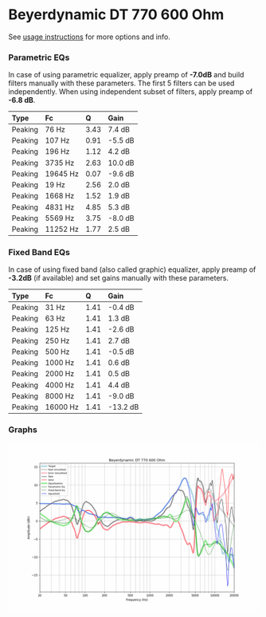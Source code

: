 # Beyerdynamic DT 770 600 Ohm
See [usage instructions](https://github.com/jaakkopasanen/AutoEq#usage) for more options and info.

### Parametric EQs
In case of using parametric equalizer, apply preamp of **-7.0dB** and build filters manually
with these parameters. The first 5 filters can be used independently.
When using independent subset of filters, apply preamp of **-6.8 dB**.

| Type    | Fc       |    Q | Gain    |
|:--------|:---------|:-----|:--------|
| Peaking | 76 Hz    | 3.43 | 7.4 dB  |
| Peaking | 107 Hz   | 0.91 | -5.5 dB |
| Peaking | 196 Hz   | 1.12 | 4.2 dB  |
| Peaking | 3735 Hz  | 2.63 | 10.0 dB |
| Peaking | 19645 Hz | 0.07 | -9.6 dB |
| Peaking | 19 Hz    | 2.56 | 2.0 dB  |
| Peaking | 1668 Hz  | 1.52 | 1.9 dB  |
| Peaking | 4831 Hz  | 4.85 | 5.3 dB  |
| Peaking | 5569 Hz  | 3.75 | -8.0 dB |
| Peaking | 11252 Hz | 1.77 | 2.5 dB  |

### Fixed Band EQs
In case of using fixed band (also called graphic) equalizer, apply preamp of **-3.2dB**
(if available) and set gains manually with these parameters.

| Type    | Fc       |    Q | Gain     |
|:--------|:---------|:-----|:---------|
| Peaking | 31 Hz    | 1.41 | -0.4 dB  |
| Peaking | 63 Hz    | 1.41 | 1.3 dB   |
| Peaking | 125 Hz   | 1.41 | -2.6 dB  |
| Peaking | 250 Hz   | 1.41 | 2.7 dB   |
| Peaking | 500 Hz   | 1.41 | -0.5 dB  |
| Peaking | 1000 Hz  | 1.41 | 0.6 dB   |
| Peaking | 2000 Hz  | 1.41 | 0.5 dB   |
| Peaking | 4000 Hz  | 1.41 | 4.4 dB   |
| Peaking | 8000 Hz  | 1.41 | -9.0 dB  |
| Peaking | 16000 Hz | 1.41 | -13.2 dB |

### Graphs
![](./Beyerdynamic%20DT%20770%20600%20Ohm.png)